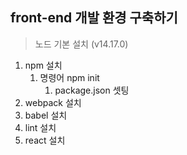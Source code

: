 ## front-end 개발 환경 구축하기

>노드 기본 설치 (v14.17.0)

1. npm 설치
   1. 명령어 npm init 
      1. package.json 셋팅
2. webpack 설치
3. babel 설치
4. lint 설치
5. react 설치
